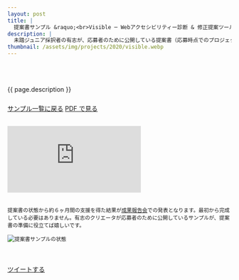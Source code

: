 ```yaml
---
layout: post
title: |
  提案書サンプル &raquo;<br>Visible ─ Webアクセシビリティー診断 & 修正提案ツール
description: |
  未踏ジュニア採択者の有志が、応募者のために公開している提案書（応募時点でのプロジェクト概要）です。
thumbnail: /assets/img/projects/2020/visible.webp
---
```


<p style='padding: 50px 0px 10px;'>{{ page.description }}</p>

<div class='flex'>
  <a class="button" href="/applications#sample">サンプル一覧に戻る</a>
  <a class="button" href="/applications/visible.pdf">PDF で見る</a>
</div>

<div class="pdf-wrap" style='margin: 30px 0px;'>
  <div class="pdf-container">
    <embed src="https://drive.google.com/viewerng/viewer?embedded=true&url=https://jr.mitou.org/applications/visible.pdf" />
  </div>
</div>

<div class='note' style='margin: 30px auto 50px;'><small>提案書の状態から約６ヶ月間の支援を得た結果が<a href='/final'>成果報告会</a>での発表となります。最初から完成している必要はありません。有志のクリエータが応募者のために公開しているサンプルが、提案書の準備に役立てば嬉しいです。<br><br><img src="/assets/img/spinner.svg" data-src="/assets/img/schedule_sample.webp" alt="提案書サンプルの状態" class="lazyload"></small></div>

<div class='flex'>
  <a href='https://twitter.com/intent/tweet?text=提案書サンプル%20-%20Visible ─ Webアクセシビリティー診断 &amp; 修正提案ツール&hashtags=未踏ジュニア&url={{ site.url }}{{ page.url | replace_last: ".html", "" }}&lang=jp&related=mitoujr' class='button'>ツイートする</a>
</div>
